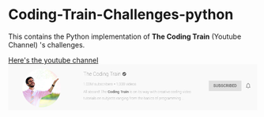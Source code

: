 # Coding-Train-Challenges-python
This contains the Python implementation of **The Coding Train** (Youtube Channel) 's challenges.

[Here's the youtube channel](https://www.youtube.com/user/shiffman)
![](/pics/Capture.PNG)
